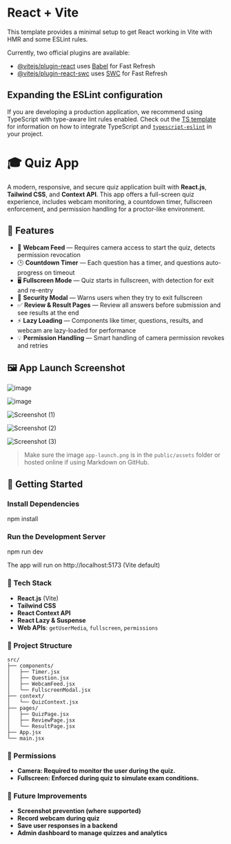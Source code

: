 # React + Vite

This template provides a minimal setup to get React working in Vite with HMR and some ESLint rules.

Currently, two official plugins are available:

- [@vitejs/plugin-react](https://github.com/vitejs/vite-plugin-react/blob/main/packages/plugin-react) uses [Babel](https://babeljs.io/) for Fast Refresh
- [@vitejs/plugin-react-swc](https://github.com/vitejs/vite-plugin-react/blob/main/packages/plugin-react-swc) uses [SWC](https://swc.rs/) for Fast Refresh

## Expanding the ESLint configuration

If you are developing a production application, we recommend using TypeScript with type-aware lint rules enabled. Check out the [TS template](https://github.com/vitejs/vite/tree/main/packages/create-vite/template-react-ts) for information on how to integrate TypeScript and [`typescript-eslint`](https://typescript-eslint.io) in your project.


# 🎓 Quiz App

A modern, responsive, and secure quiz application built with **React.js**, **Tailwind CSS**, and **Context API**. This app offers a full-screen quiz experience, includes webcam monitoring, a countdown timer, fullscreen enforcement, and permission handling for a proctor-like environment.

## 🌟 Features

- 📸 **Webcam Feed** — Requires camera access to start the quiz, detects permission revocation
- 🕒 **Countdown Timer** — Each question has a timer, and questions auto-progress on timeout
- 🖥️ **Fullscreen Mode** — Quiz starts in fullscreen, with detection for exit and re-entry
- 🔐 **Security Modal** — Warns users when they try to exit fullscreen
- ✅ **Review & Result Pages** — Review all answers before submission and see results at the end
- ⚡ **Lazy Loading** — Components like timer, questions, results, and webcam are lazy-loaded for performance
- 💡 **Permission Handling** — Smart handling of camera permission revokes and retries

## 🖼️ App Launch Screenshot
![image](https://github.com/user-attachments/assets/1088ae71-57a4-4388-ae7a-b7ea4a1a3062)

![image](https://github.com/user-attachments/assets/a56990ef-b9d1-4d7d-9eb2-2c1c40a0f4d1)

![Screenshot (1)](https://github.com/user-attachments/assets/a37bc3ca-d544-4f47-96ee-15f14e874fbd)

![Screenshot (2)](https://github.com/user-attachments/assets/36a784b2-4f75-4c65-bc51-b8ca460a4e8e)

![Screenshot (3)](https://github.com/user-attachments/assets/3b12a58e-1253-404b-9964-34df2f307a31)


> Make sure the image `app-launch.png` is in the `public/assets` folder or hosted online if using Markdown on GitHub.

## 🚀 Getting Started
### Install Dependencies
npm install

### Run the Development Server
npm run dev

The app will run on http://localhost:5173 (Vite default)

### 🧠 Tech Stack

- **React.js** (Vite)
- **Tailwind CSS**
- **React Context API**
- **React Lazy & Suspense**
- **Web APIs**: `getUserMedia`, `fullscreen`, `permissions`


### 📁 Project Structure
```
src/
├── components/
│   ├── Timer.jsx
│   ├── Question.jsx
│   ├── WebcamFeed.jsx
│   └── FullscreenModal.jsx
├── context/
│   └── QuizContext.jsx
├── pages/
│   ├── QuizPage.jsx
│   ├── ReviewPage.jsx
│   └── ResultPage.jsx
├── App.jsx
└── main.jsx
```

### 🔐 Permissions
- **Camera: Required to monitor the user during the quiz.**
- **Fullscreen: Enforced during quiz to simulate exam conditions.**

### 🧪 Future Improvements
- **Screenshot prevention (where supported)**
- **Record webcam during quiz**
- **Save user responses in a backend**
- **Admin dashboard to manage quizzes and analytics**

